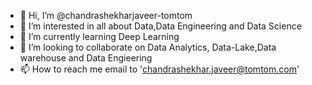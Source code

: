 - 👋 Hi, I’m @chandrashekharjaveer-tomtom
- 👀 I’m interested in all about Data,Data Engineering and Data Science
- 🌱 I’m currently learning Deep Learning
- 💞️ I’m looking to collaborate on Data Analytics, Data-Lake,Data warehouse and Data Engieering 
- 📫 How to reach me  email to 'chandrashekhar.javeer@tomtom.com'

<!---
chandrashekharjaveer-tomtom/chandrashekharjaveer-tomtom is a ✨ special ✨ repository because its `README.md` (this file) appears on your GitHub profile.
You can click the Preview link to take a look at your changes.
--->
